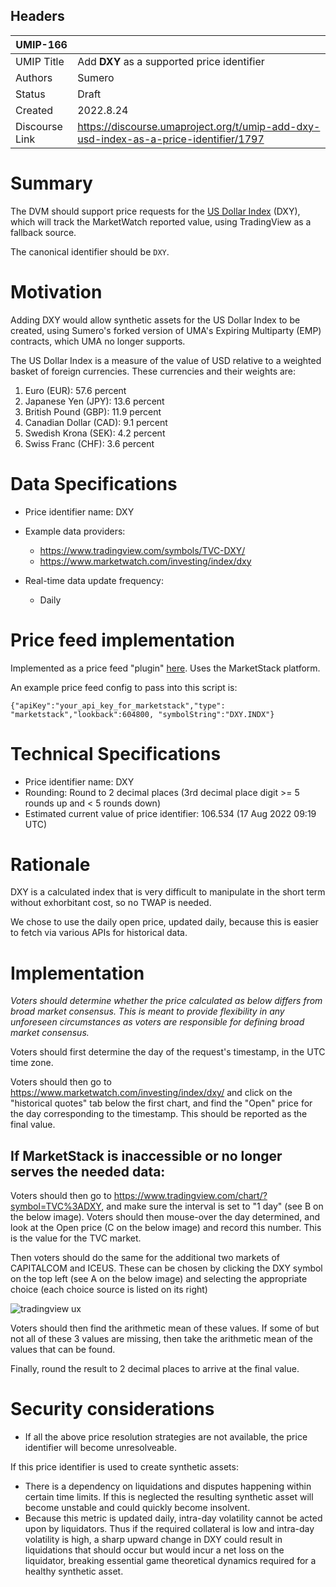 ## Headers

| UMIP-166           |                                                      |
| ------------------- | ---------------------------------------------------- |
| UMIP Title          | Add **DXY** as a supported price identifier |
| Authors             | Sumero                                             |
| Status              | Draft                                            |
| Created             | 2022.8.24    |
| Discourse Link      | https://discourse.umaproject.org/t/umip-add-dxy-usd-index-as-a-price-identifier/1797            |

# Summary

The DVM should support price requests for the [US Dollar Index](https://en.wikipedia.org/wiki/U.S._Dollar_Index) (DXY), which will track the MarketWatch reported value, using TradingView as a fallback source.

The canonical identifier should be `DXY`.

# Motivation

Adding DXY would allow synthetic assets for the US Dollar Index to be created, using Sumero's forked version of UMA's Expiring Multiparty (EMP) contracts, which UMA no longer supports.

The US Dollar Index is a measure of the value of USD relative to a weighted basket of foreign currencies. These currencies and their weights are:

1. Euro (EUR): 57.6 percent
2. Japanese Yen (JPY): 13.6 percent
3. British Pound (GBP): 11.9 percent
4. Canadian Dollar (CAD): 9.1 percent
5. Swedish Krona (SEK): 4.2 percent
6. Swiss Franc (CHF): 3.6 percent

# Data Specifications

- Price identifier name: DXY

- Example data providers:
    - https://www.tradingview.com/symbols/TVC-DXY/
    - https://www.marketwatch.com/investing/index/dxy

- Real-time data update frequency:
    - Daily

# Price feed implementation

Implemented as a price feed "plugin" [here](https://github.com/Signo-App/uma-protocol/blob/new-price-feed/packages/financial-templates-lib/src/price-feed/MarketStackPriceFeed.ts). Uses the MarketStack platform.

An example price feed config to pass into this script is:

`{"apiKey":"your_api_key_for_marketstack","type": "marketstack","lookback":604800, "symbolString":"DXY.INDX"}`

# Technical Specifications

- Price identifier name: DXY
- Rounding: Round to 2 decimal places (3rd decimal place digit >= 5 rounds up and < 5 rounds down)
- Estimated current value of price identifier: 106.534 (17 Aug 2022 09:19 UTC)

# Rationale

DXY is a calculated index that is very difficult to manipulate in the short term without exhorbitant cost, so no TWAP is needed.

We chose to use the daily open price, updated daily, because this is easier to fetch via various APIs for historical data.

# Implementation

*Voters should determine whether the price calculated as below differs from broad market consensus. This is meant to provide flexibility in any unforeseen circumstances as voters are responsible for defining broad market consensus.*

Voters should first determine the day of the request's timestamp, in the UTC time zone.

Voters should then go to https://www.marketwatch.com/investing/index/dxy/ and click on the "historical quotes" tab below the first chart, and find the "Open" price for the day corresponding to the timestamp. This should be reported as the final value.

## If MarketStack is inaccessible or no longer serves the needed data:

Voters should then go to https://www.tradingview.com/chart/?symbol=TVC%3ADXY, and make sure the interval is set to "1 day" (see B on the below image). Voters should then mouse-over the day determined, and look at the Open price (C on the below image) and record this number. This is the value for the TVC market.

Then voters should do the same for the additional two markets of CAPITALCOM and ICEUS. These can be chosen by clicking the DXY symbol on the top left (see A on the below image) and selecting the appropriate choice (each choice source is listed on its right)

![tradingview ux](images/tradingview-ux.png)

Voters should then find the arithmetic mean of these values. If some of but not all of these 3 values are missing, then take the arithmetic mean of the values that can be found.

Finally, round the result to 2 decimal places to arrive at the final value.

# Security considerations

* If all the above price resolution strategies are not available, the price identifier will become unresolveable.

If this price identifier is used to create synthetic assets:

* There is a dependency on liquidations and disputes happening within certain time limits. If this is neglected the resulting synthetic asset will become unstable and could quickly become insolvent.
* Because this metric is updated daily, intra-day volatility cannot be acted upon by liquidators. Thus if the required collateral is low and intra-day volatility is high, a sharp upward change in DXY could result in liquidations that should occur but would incur a net loss on the liquidator, breaking essential game theoretical dynamics required for a healthy synthetic asset.
